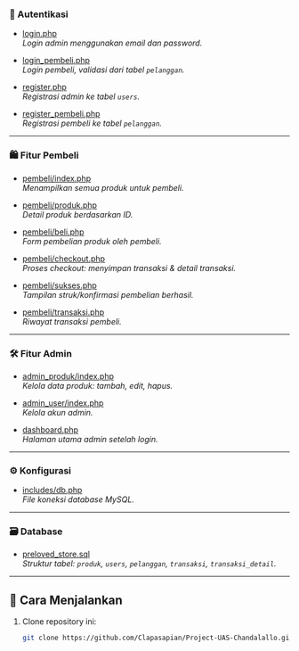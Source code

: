 

### 🔐 Autentikasi
- [login.php](https://github.com/Clapasapian/Project-UAS-Chandalallo/blob/main/login.php)  
  *Login admin menggunakan email dan password.*
  
- [login_pembeli.php](https://github.com/Clapasapian/Project-UAS-Chandalallo/blob/main/login_pembeli.php)  
  *Login pembeli, validasi dari tabel `pelanggan`.*

- [register.php](https://github.com/Clapasapian/Project-UAS-Chandalallo/blob/main/register.php)  
  *Registrasi admin ke tabel `users`.*

- [register_pembeli.php](https://github.com/Clapasapian/Project-UAS-Chandalallo/blob/main/register_pembeli.php)  
  *Registrasi pembeli ke tabel `pelanggan`.*

---

### 🛍️ Fitur Pembeli
- [pembeli/index.php](https://github.com/Clapasapian/Project-UAS-Chandalallo/blob/main/pembeli/index.php)  
  *Menampilkan semua produk untuk pembeli.*

- [pembeli/produk.php](https://github.com/Clapasapian/Project-UAS-Chandalallo/blob/main/pembeli/produk.php)  
  *Detail produk berdasarkan ID.*

- [pembeli/beli.php](https://github.com/Clapasapian/Project-UAS-Chandalallo/blob/main/pembeli/beli.php)  
  *Form pembelian produk oleh pembeli.*

- [pembeli/checkout.php](https://github.com/Clapasapian/Project-UAS-Chandalallo/blob/main/pembeli/checkout.php)  
  *Proses checkout: menyimpan transaksi & detail transaksi.*

- [pembeli/sukses.php](https://github.com/Clapasapian/Project-UAS-Chandalallo/blob/main/pembeli/sukses.php)  
  *Tampilan struk/konfirmasi pembelian berhasil.*

- [pembeli/transaksi.php](https://github.com/Clapasapian/Project-UAS-Chandalallo/blob/main/pembeli/transaksi.php)  
  *Riwayat transaksi pembeli.*

---

### 🛠️ Fitur Admin
- [admin_produk/index.php](https://github.com/Clapasapian/Project-UAS-Chandalallo/blob/main/admin_produk/index.php)  
  *Kelola data produk: tambah, edit, hapus.*

- [admin_user/index.php](https://github.com/Clapasapian/Project-UAS-Chandalallo/blob/main/admin_user/index.php)  
  *Kelola akun admin.*

- [dashboard.php](https://github.com/Clapasapian/Project-UAS-Chandalallo/blob/main/dashboard.php)  
  *Halaman utama admin setelah login.*

---

### ⚙️ Konfigurasi
- [includes/db.php](https://github.com/Clapasapian/Project-UAS-Chandalallo/blob/main/includes/db.php)  
  *File koneksi database MySQL.*

---

### 🗃️ Database
- [preloved_store.sql](https://github.com/Clapasapian/Project-UAS-Chandalallo/blob/main/preloved_store.sql)  
  *Struktur tabel: `produk`, `users`, `pelanggan`, `transaksi`, `transaksi_detail`.*

---

## 🚀 Cara Menjalankan

1. Clone repository ini:
   ```bash
   git clone https://github.com/Clapasapian/Project-UAS-Chandalallo.git
